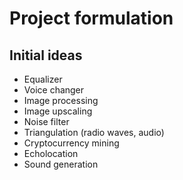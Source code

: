 # Project formulation

## Initial ideas

* Equalizer
* Voice changer
* Image processing
* Image upscaling
* Noise filter
* Triangulation (radio waves, audio)
* Cryptocurrency mining
* Echolocation
* Sound generation
